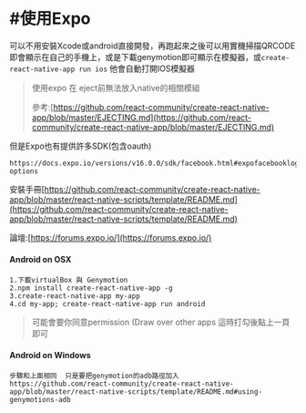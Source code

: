 # \#使用Expo

可以不用安裝Xcode或android直接開發，再跑起來之後可以用實機掃描QRCODE即會顯示在自己的手機上，或是下載genymotion即可顯示在模擬器，或`create-react-native-app run ios` 他會自動打開IOS模擬器

> 使用expo 在 eject前無法放入native的相關模組
>
> 參考:[https://github.com/react-community/create-react-native-app/blob/master/EJECTING.md](https://github.com/react-community/create-react-native-app/blob/master/EJECTING.md)

但是Expo也有提供許多SDK\(包含oauth\)

```
https://docs.expo.io/versions/v16.0.0/sdk/facebook.html#expofacebookloginwithreadpermissionsasyncappid-options
```

安裝手冊[https://github.com/react-community/create-react-native-app/blob/master/react-native-scripts/template/README.md](https://github.com/react-community/create-react-native-app/blob/master/react-native-scripts/template/README.md)

論壇:[https://forums.expo.io/](https://forums.expo.io/)

#### Android on OSX

```
1.下載virtualBox 與 Genymotion
2.npm install create-react-native-app -g
3.create-react-native-app my-app 
4.cd my-app; create-react-native-app run android
```

> 可能會要你同意permission \(Draw over other apps 這時打勾後點上一頁即可

#### Android on Windows

```
步驟和上面相同  只是要把genymotion的adb路徑加入
https://github.com/react-community/create-react-native-app/blob/master/react-native-scripts/template/README.md#using-genymotions-adb
```



